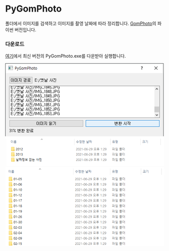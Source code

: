 # PyGomPhoto

폴더에서 이미지를 검색하고 이미지를 촬영 날짜에 따라 정리합니다. [GomPhoto](http://whria.net/photo/repo/setup.exe)의 파이썬 버전입니다.

### 다운로드
[여기](https://github.com/Hydragon516/PyGomPhoto/releases)에서 최신 버전의 PyGomPhoto.exe를 다운받아 실행합니다.

![fig1](./img/1.png)
![fig2](./img/2.png)
![fig3](./img/3.png)
